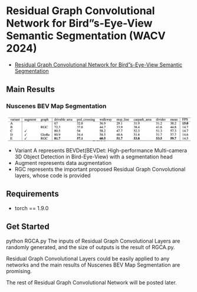 # Residual Graph Convolutional Network for Bird”s-Eye-View Semantic Segmentation (WACV 2024)
- [Residual Graph Convolutional Network for Bird”s-Eye-View Semantic Segmentation](https://openaccess.thecvf.com/content/WACV2024/papers/Chen_Residual_Graph_Convolutional_Network_for_Birds-Eye-View_Semantic_Segmentation_WACV_2024_paper.pdf)

## Main Results
### Nuscenes BEV Map Segmentation
![](result_table.png)
- Variant A represents BEVDet(BEVDet: High-performance Multi-camera 3D Object Detection in Bird-Eye-View) with a segmentation head     
- Augment represents data augmentation    
- RGC represents the important proposed Residual Graph Convolutional layers, whose code is provided

## Requirements
- torch == 1.9.0

## Get Started
python RGCA.py
The inputs of Residual Graph Convolutional Layers are randomly generated, and the size of outputs is the result of RGCA.py. 

Residual Graph Convolutional Layers could be easily applied to any networks and the main results of Nuscenes BEV Map Segmentation are promising. 

The rest of Residual Graph Convolutional Network will be posted later.




